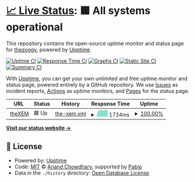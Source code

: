 # [📈 Live Status](https://status.thexem.info): <!--live status--> **🟩 All systems operational**

This repository contains the open-source uptime monitor and status page for [thezoggy](https://status.thexem.info), powered by [Upptime](https://github.com/upptime/upptime).

[![Uptime CI](https://github.com/thezoggy/status-thexem/workflows/Uptime%20CI/badge.svg)](https://github.com/thezoggy/status-thexem/actions?query=workflow%3A%22Uptime+CI%22)
[![Response Time CI](https://github.com/thezoggy/status-thexem/workflows/Response%20Time%20CI/badge.svg)](https://github.com/thezoggy/status-thexem/actions?query=workflow%3A%22Response+Time+CI%22)
[![Graphs CI](https://github.com/thezoggy/status-thexem/workflows/Graphs%20CI/badge.svg)](https://github.com/thezoggy/status-thexem/actions?query=workflow%3A%22Graphs+CI%22)
[![Static Site CI](https://github.com/thezoggy/status-thexem/workflows/Static%20Site%20CI/badge.svg)](https://github.com/thezoggy/status-thexem/actions?query=workflow%3A%22Static+Site+CI%22)
[![Summary CI](https://github.com/thezoggy/status-thexem/workflows/Summary%20CI/badge.svg)](https://github.com/thezoggy/status-thexem/actions?query=workflow%3A%22Summary+CI%22)

With [Upptime](https://upptime.js.org), you can get your own unlimited and free uptime monitor and status page, powered entirely by a GitHub repository. We use [Issues](https://github.com/thezoggy/status-thexem/issues) as incident reports, [Actions](https://github.com/thezoggy/status-thexem/actions) as uptime monitors, and [Pages](https://status.thexem.info) for the status page.

<!--start: status pages-->
<!-- This summary is generated by Upptime (https://github.com/upptime/upptime) -->
<!-- Do not edit this manually, your changes will be overwritten -->
<!-- prettier-ignore -->
| URL | Status | History | Response Time | Uptime |
| --- | ------ | ------- | ------------- | ------ |
| <img alt="" src="https://icons.duckduckgo.com/ip3/thexem.info.ico" height="13"> [theXEM](https://thexem.info) | 🟩 Up | [the-xem.yml](https://github.com/thezoggy/status-thexem/commits/HEAD/history/the-xem.yml) | <details><summary><img alt="Response time graph" src="./graphs/the-xem/response-time-week.png" height="20"> 1734ms</summary><br><a href="https://status.thexem.info/history/the-xem"><img alt="Response time 1778" src="https://img.shields.io/endpoint?url=https%3A%2F%2Fraw.githubusercontent.com%2Fthezoggy%2Fstatus-thexem%2FHEAD%2Fapi%2Fthe-xem%2Fresponse-time.json"></a><br><a href="https://status.thexem.info/history/the-xem"><img alt="24-hour response time 1981" src="https://img.shields.io/endpoint?url=https%3A%2F%2Fraw.githubusercontent.com%2Fthezoggy%2Fstatus-thexem%2FHEAD%2Fapi%2Fthe-xem%2Fresponse-time-day.json"></a><br><a href="https://status.thexem.info/history/the-xem"><img alt="7-day response time 1734" src="https://img.shields.io/endpoint?url=https%3A%2F%2Fraw.githubusercontent.com%2Fthezoggy%2Fstatus-thexem%2FHEAD%2Fapi%2Fthe-xem%2Fresponse-time-week.json"></a><br><a href="https://status.thexem.info/history/the-xem"><img alt="30-day response time 1778" src="https://img.shields.io/endpoint?url=https%3A%2F%2Fraw.githubusercontent.com%2Fthezoggy%2Fstatus-thexem%2FHEAD%2Fapi%2Fthe-xem%2Fresponse-time-month.json"></a><br><a href="https://status.thexem.info/history/the-xem"><img alt="1-year response time 1778" src="https://img.shields.io/endpoint?url=https%3A%2F%2Fraw.githubusercontent.com%2Fthezoggy%2Fstatus-thexem%2FHEAD%2Fapi%2Fthe-xem%2Fresponse-time-year.json"></a></details> | <details><summary><a href="https://status.thexem.info/history/the-xem">100.00%</a></summary><a href="https://status.thexem.info/history/the-xem"><img alt="All-time uptime 100.00%" src="https://img.shields.io/endpoint?url=https%3A%2F%2Fraw.githubusercontent.com%2Fthezoggy%2Fstatus-thexem%2FHEAD%2Fapi%2Fthe-xem%2Fuptime.json"></a><br><a href="https://status.thexem.info/history/the-xem"><img alt="24-hour uptime 100.00%" src="https://img.shields.io/endpoint?url=https%3A%2F%2Fraw.githubusercontent.com%2Fthezoggy%2Fstatus-thexem%2FHEAD%2Fapi%2Fthe-xem%2Fuptime-day.json"></a><br><a href="https://status.thexem.info/history/the-xem"><img alt="7-day uptime 100.00%" src="https://img.shields.io/endpoint?url=https%3A%2F%2Fraw.githubusercontent.com%2Fthezoggy%2Fstatus-thexem%2FHEAD%2Fapi%2Fthe-xem%2Fuptime-week.json"></a><br><a href="https://status.thexem.info/history/the-xem"><img alt="30-day uptime 100.00%" src="https://img.shields.io/endpoint?url=https%3A%2F%2Fraw.githubusercontent.com%2Fthezoggy%2Fstatus-thexem%2FHEAD%2Fapi%2Fthe-xem%2Fuptime-month.json"></a><br><a href="https://status.thexem.info/history/the-xem"><img alt="1-year uptime 100.00%" src="https://img.shields.io/endpoint?url=https%3A%2F%2Fraw.githubusercontent.com%2Fthezoggy%2Fstatus-thexem%2FHEAD%2Fapi%2Fthe-xem%2Fuptime-year.json"></a></details>

<!--end: status pages-->

[**Visit our status website →**](https://status.thexem.info)

## 📄 License

- Powered by: [Upptime](https://github.com/upptime/upptime)
- Code: [MIT](./LICENSE) © [Anand Chowdhary](https://anandchowdhary.com), supported by [Pabio](https://pabio.com)
- Data in the `./history` directory: [Open Database License](https://opendatacommons.org/licenses/odbl/1-0/)

